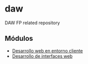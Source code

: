 # daw
DAW FP related repository

## Módulos
* [Desarrollo web en entorno cliente]()
* [Desarrollo de interfaces web]()
